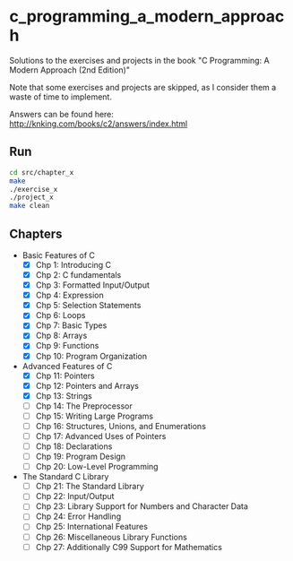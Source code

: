 # c_programming_a_modern_approach

Solutions to the exercises and projects in the book "C Programming: A Modern Approach (2nd Edition)"

Note that some exercises and projects are skipped, as I consider them a waste of time to implement.

Answers can be found here: http://knking.com/books/c2/answers/index.html

## Run

```bash
cd src/chapter_x
make
./exercise_x
./project_x
make clean
```

## Chapters

- Basic Features of C
  - [X] Chp 1: Introducing C
  - [X] Chp 2: C fundamentals
  - [X] Chp 3: Formatted Input/Output
  - [X] Chp 4: Expression
  - [X] Chp 5: Selection Statements
  - [X] Chp 6: Loops
  - [X] Chp 7: Basic Types
  - [X] Chp 8: Arrays
  - [X] Chp 9: Functions
  - [X] Chp 10: Program Organization
- Advanced Features of C
  - [X] Chp 11: Pointers
  - [X] Chp 12: Pointers and Arrays
  - [X] Chp 13: Strings
  - [ ] Chp 14: The Preprocessor
  - [ ] Chp 15: Writing Large Programs
  - [ ] Chp 16: Structures, Unions, and Enumerations
  - [ ] Chp 17: Advanced Uses of Pointers
  - [ ] Chp 18: Declarations
  - [ ] Chp 19: Program Design
  - [ ] Chp 20: Low-Level Programming
- The Standard C Library
  - [ ] Chp 21: The Standard Library
  - [ ] Chp 22: Input/Output
  - [ ] Chp 23: Library Support for Numbers and Character Data
  - [ ] Chp 24: Error Handling
  - [ ] Chp 25: International Features
  - [ ] Chp 26: Miscellaneous Library Functions
  - [ ] Chp 27: Additionally C99 Support for Mathematics
